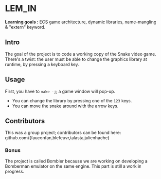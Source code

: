 # LEM_IN

**Learning goals :** ECS game architecture, dynamic libraries, name-mangling & "extern" keyword.

## Intro

The goal of the project is to code a working copy of the Snake video game. There's a twist: the user must be able to change the graphics library at runtime, by pressing a keyboard key.

## Usage

First, you have to  `make -j`; a game window will pop-up.
- You can change the library by pressing one of the `123` keys.
- You can move the snake around with the arrow keys.

## Contributors
This was a group project; contributors can be found here: github.com/{fauconfan,blefeuvr,talasta,julienhache}

### Bonus
The project is called Bombler because we are working on developing a Bomberman emulator on the same engine. This part is still a work in progress.
